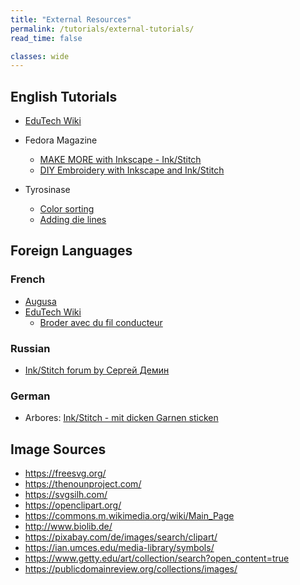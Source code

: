 ```yaml
---
title: "External Resources"
permalink: /tutorials/external-tutorials/
read_time: false

classes: wide
---
```

## English Tutorials

* [EduTech Wiki](https://edutechwiki.unige.ch/en/InkStitch)

* Fedora Magazine
   * [MAKE MORE with Inkscape - Ink/Stitch](https://fedoramagazine.org/make-more-with-inkscape-ink-stitch/)
   * [DIY Embroidery with Inkscape and Ink/Stitch](https://fedoramagazine.org/diy-embroidery-with-inkscape-and-ink-stitch/)     

* Tyrosinase
    * [Color sorting](https://silverseams.com/2020/07/color-sorting-with-ink-stitch/)
    * [Adding die lines](https://silverseams.com/2020/08/adding-die-lines-to-embroidery-designs-with-ink-stitch/)

## Foreign Languages

### French

* [Augusa](http://lyogau.over-blog.com/tag/inkscape%20inkstitch/)
* [EduTech Wiki](https://edutechwiki.unige.ch/fr/InkStitch/)
  * [Broder avec du fil conducteur](https://edutechwiki.unige.ch/Broder_avec_du_fil_conducteur)

### Russian

* [Ink/Stitch forum by Сергей Демин](https://inkstitch.ru/)

### German

* Arbores: [Ink/Stitch - mit dicken Garnen sticken](https://w.arbores.tech/wiki/InkStitch_-_mit_dicken_Garnen_sticken)


## Image Sources

* <https://freesvg.org/>
* <https://thenounproject.com/>
* <https://svgsilh.com/>
* <https://openclipart.org/>
* <https://commons.m.wikimedia.org/wiki/Main_Page>
* <http://www.biolib.de/>
* <https://pixabay.com/de/images/search/clipart/>
* <https://ian.umces.edu/media-library/symbols/>
* <https://www.getty.edu/art/collection/search?open_content=true>
* <https://publicdomainreview.org/collections/images/>
